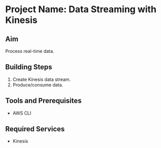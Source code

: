 # Project Name: Data Streaming with Kinesis
## Aim
Process real-time data.

## Building Steps
1. Create Kinesis data stream.
2. Produce/consume data.

## Tools and Prerequisites
- AWS CLI

## Required Services
- Kinesis
